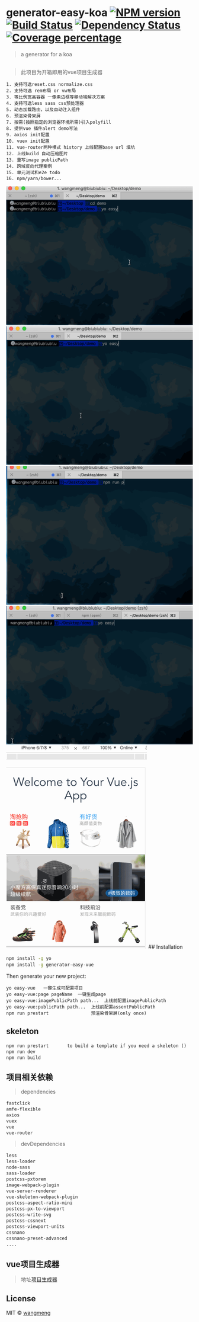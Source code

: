 # generator-easy-koa [![NPM version][npm-image]][npm-url] [![Build Status][travis-image]][travis-url] [![Dependency Status][daviddm-image]][daviddm-url] [![Coverage percentage][coveralls-image]][coveralls-url]
> a generator for a koa

## 
> 此项目为开箱即用的vue项目生成器

```
1. 支持可选reset.css normalize.css
2. 支持可选 rem布局 or vw布局 
3. 等比例宽高容器 一像素边框等移动端解决方案
4. 支持可选less sass css预处理器
5. 动态加载路由，以及自动注入组件
6. 预渲染骨架屏
7. 按需(按照指定的浏览器环境所需)引入polyfill
8. 提供vue 插件alert demo写法
9. axios init配置
10. vuex init配置
11. vue-router两种模式 history 上线配置base url 填坑
12. 上线build 自动压缩图片
13. 重写image publicPath 
14. 跨域反向代理案例
15. 单元测试和e2e todo 
16. npm/yarn/bower...
```

<img src="https://github.com/501981732/generator-easy-vue/blob/master/screenshots/a.gif?raw=true" />

<img src="https://github.com/501981732/generator-easy-vue/blob/master/screenshots/a2.gif?raw=true" />

<img src="https://github.com/501981732/generator-easy-vue/blob/master/screenshots/a3.gif?raw=true" />

<img src="https://github.com/501981732/generator-easy-vue/blob/master/screenshots/a4.gif?raw=true" />

<img src="https://github.com/501981732/generator-easy-vue/blob/master/screenshots/a5.gif?raw=true" />
## Installation

```bash
npm install -g yo
npm install -g generator-easy-vue
```

Then generate your new project:

```base
yo easy-vue   一键生成可配置项目
yo easy-vue:page pageName  一键生成page
yo easy-vue:imagePublicPath path...  上线前配置imagePublicPath
yo easy-vue:publicPath path...  上线前配置assentPublicPath
npm run prestart                预渲染骨架屏(only once)
```

## skeleton
```
npm run prestart       to build a template if you need a skeleton ()
npm run dev
npm run build
```


## 项目相关依赖

> dependencies 

```
fastclick
amfe-flexible
axios
vuex
vue
vue-router
```
> devDependencies
 
```
less
less-loader
node-sass
sass-loader
postcss-pxtorem
image-webpack-plugin
vue-server-renderer
vue-skeleton-webpack-plugin
postcss-aspect-ratio-mini
postcss-px-to-viewport 
postcss-write-svg 
postcss-cssnext
postcss-viewport-units 
cssnano 
cssnano-preset-advanced
....
```




## vue项目生成器

> 地址[项目生成器](https://github.com/501981732/generator-easy-vue)



## License

MIT © [wangmeng](https://github.com/501981732)


[npm-image]: https://badge.fury.io/js/generator-easy-koa.svg
[npm-url]: https://npmjs.org/package/generator-easy-koa
[travis-image]: https://travis-ci.org/501981732/generator-easy-koa.svg?branch=master
[travis-url]: https://travis-ci.org/501981732/generator-easy-koa
[daviddm-image]: https://david-dm.org/501981732/generator-easy-koa.svg?theme=shields.io
[daviddm-url]: https://david-dm.org/501981732/generator-easy-koa
[coveralls-image]: https://coveralls.io/repos/501981732/generator-easy-koa/badge.svg
[coveralls-url]: https://coveralls.io/r/501981732/generator-easy-koa
